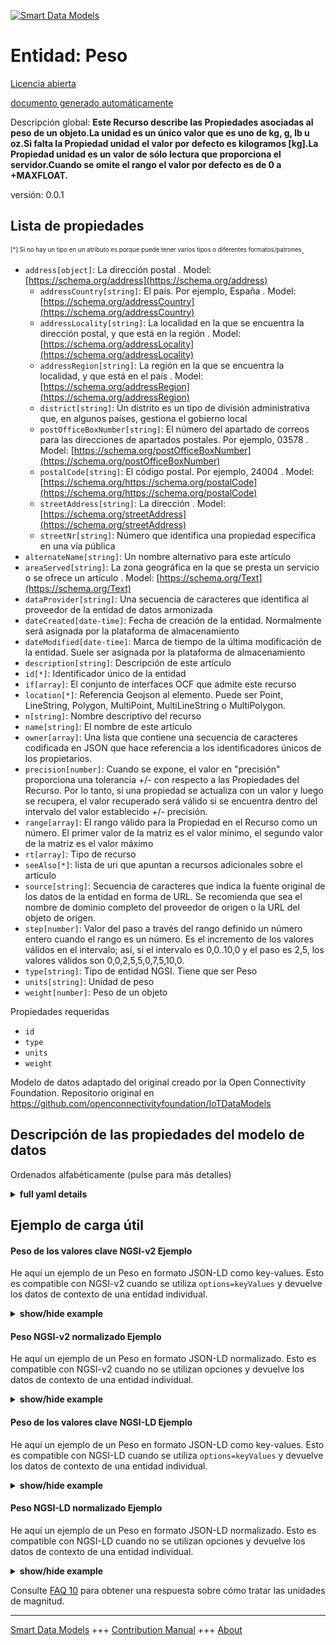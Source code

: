 <!-- 10-Header -->    
[![Smart Data Models](https://smartdatamodels.org/wp-content/uploads/2022/01/SmartDataModels_logo.png "Logo")](https://smartdatamodels.org)    
Entidad: Peso    
=============<!-- /10-Header -->    
<!-- 15-License -->    
[Licencia abierta](https://github.com/smart-data-models//dataModel.OCF/blob/master/Weight/LICENSE.md)    
[documento generado automáticamente](https://docs.google.com/presentation/d/e/2PACX-1vTs-Ng5dIAwkg91oTTUdt8ua7woBXhPnwavZ0FxgR8BsAI_Ek3C5q97Nd94HS8KhP-r_quD4H0fgyt3/pub?start=false&loop=false&delayms=3000#slide=id.gb715ace035_0_60)    
<!-- /15-License -->    
<!-- 20-Description -->    
Descripción global: **Este Recurso describe las Propiedades asociadas al peso de un objeto.La unidad es un único valor que es uno de kg, g, lb u oz.Si falta la Propiedad unidad el valor por defecto es kilogramos [kg].La Propiedad unidad es un valor de sólo lectura que proporciona el servidor.Cuando se omite el rango el valor por defecto es de 0 a +MAXFLOAT.**    
versión: 0.0.1    
<!-- /20-Description -->    
<!-- 30-PropertiesList -->    
## Lista de propiedades    
<sup><sub>[*] Si no hay un tipo en un atributo es porque puede tener varios tipos o diferentes formatos/patrones</sub></sup>.    
- `address[object]`: La dirección postal  . Model: [https://schema.org/address](https://schema.org/address)	- `addressCountry[string]`: El país. Por ejemplo, España  . Model: [https://schema.org/addressCountry](https://schema.org/addressCountry)    
	- `addressLocality[string]`: La localidad en la que se encuentra la dirección postal, y que está en la región  . Model: [https://schema.org/addressLocality](https://schema.org/addressLocality)    
	- `addressRegion[string]`: La región en la que se encuentra la localidad, y que está en el país  . Model: [https://schema.org/addressRegion](https://schema.org/addressRegion)    
	- `district[string]`: Un distrito es un tipo de división administrativa que, en algunos países, gestiona el gobierno local      
	- `postOfficeBoxNumber[string]`: El número del apartado de correos para las direcciones de apartados postales. Por ejemplo, 03578  . Model: [https://schema.org/postOfficeBoxNumber](https://schema.org/postOfficeBoxNumber)    
	- `postalCode[string]`: El código postal. Por ejemplo, 24004  . Model: [https://schema.org/https://schema.org/postalCode](https://schema.org/https://schema.org/postalCode)    
	- `streetAddress[string]`: La dirección  . Model: [https://schema.org/streetAddress](https://schema.org/streetAddress)    
	- `streetNr[string]`: Número que identifica una propiedad específica en una vía pública      
- `alternateName[string]`: Un nombre alternativo para este artículo  - `areaServed[string]`: La zona geográfica en la que se presta un servicio o se ofrece un artículo  . Model: [https://schema.org/Text](https://schema.org/Text)- `dataProvider[string]`: Una secuencia de caracteres que identifica al proveedor de la entidad de datos armonizada  - `dateCreated[date-time]`: Fecha de creación de la entidad. Normalmente será asignada por la plataforma de almacenamiento  - `dateModified[date-time]`: Marca de tiempo de la última modificación de la entidad. Suele ser asignada por la plataforma de almacenamiento  - `description[string]`: Descripción de este artículo  - `id[*]`: Identificador único de la entidad  - `if[array]`: El conjunto de interfaces OCF que admite este recurso  - `location[*]`: Referencia Geojson al elemento. Puede ser Point, LineString, Polygon, MultiPoint, MultiLineString o MultiPolygon.  - `n[string]`: Nombre descriptivo del recurso  - `name[string]`: El nombre de este artículo  - `owner[array]`: Una lista que contiene una secuencia de caracteres codificada en JSON que hace referencia a los identificadores únicos de los propietarios.  - `precision[number]`: Cuando se expone, el valor en "precisión" proporciona una tolerancia +/- con respecto a las Propiedades del Recurso. Por lo tanto, si una propiedad se actualiza con un valor y luego se recupera, el valor recuperado será válido si se encuentra dentro del intervalo del valor establecido +/- precisión.  - `range[array]`: El rango válido para la Propiedad en el Recurso como un número. El primer valor de la matriz es el valor mínimo, el segundo valor de la matriz es el valor máximo  - `rt[array]`: Tipo de recurso  - `seeAlso[*]`: lista de uri que apuntan a recursos adicionales sobre el artículo  - `source[string]`: Secuencia de caracteres que indica la fuente original de los datos de la entidad en forma de URL. Se recomienda que sea el nombre de dominio completo del proveedor de origen o la URL del objeto de origen.  - `step[number]`: Valor del paso a través del rango definido un número entero cuando el rango es un número.  Es el incremento de los valores válidos en el intervalo; así, si el intervalo es 0,0..10,0 y el paso es 2,5, los valores válidos son 0,0,2,5,5,0,7,5,10,0.  - `type[string]`: Tipo de entidad NGSI. Tiene que ser Peso  - `units[string]`: Unidad de peso  - `weight[number]`: Peso de un objeto  <!-- /30-PropertiesList -->    
<!-- 35-RequiredProperties -->    
Propiedades requeridas    
- `id`  - `type`  - `units`  - `weight`  <!-- /35-RequiredProperties -->    
<!-- 40-RequiredProperties -->    
Modelo de datos adaptado del original creado por la Open Connectivity Foundation. Repositorio original en https://github.com/openconnectivityfoundation/IoTDataModels    
<!-- /40-RequiredProperties -->    
<!-- 50-DataModelHeader -->    
## Descripción de las propiedades del modelo de datos    
Ordenados alfabéticamente (pulse para más detalles)    
<!-- /50-DataModelHeader -->    
<!-- 60-ModelYaml -->    
<details><summary><strong>full yaml details</strong></summary>      
```yaml    
Weight:      
  description: 'This Resource describes the Properties associated with weight of an object.The unit is a single value that is one of kg, g, lb or oz.If the unit Property is missing the default is kilograms [kg].The unit Property is a read-only value that is provided by the server.When range is omitted the default is 0 to +MAXFLOAT.'      
  properties:      
    address:      
      description: The mailing address      
      properties:      
        addressCountry:      
          description: 'The country. For example, Spain'      
          type: string      
          x-ngsi:      
            model: https://schema.org/addressCountry      
            type: Property      
        addressLocality:      
          description: 'The locality in which the street address is, and which is in the region'      
          type: string      
          x-ngsi:      
            model: https://schema.org/addressLocality      
            type: Property      
        addressRegion:      
          description: 'The region in which the locality is, and which is in the country'      
          type: string      
          x-ngsi:      
            model: https://schema.org/addressRegion      
            type: Property      
        district:      
          description: 'A district is a type of administrative division that, in some countries, is managed by the local government'      
          type: string      
          x-ngsi:      
            type: Property      
        postOfficeBoxNumber:      
          description: 'The post office box number for PO box addresses. For example, 03578'      
          type: string      
          x-ngsi:      
            model: https://schema.org/postOfficeBoxNumber      
            type: Property      
        postalCode:      
          description: 'The postal code. For example, 24004'      
          type: string      
          x-ngsi:      
            model: https://schema.org/https://schema.org/postalCode      
            type: Property      
        streetAddress:      
          description: The street address      
          type: string      
          x-ngsi:      
            model: https://schema.org/streetAddress      
            type: Property      
        streetNr:      
          description: Number identifying a specific property on a public street      
          type: string      
          x-ngsi:      
            type: Property      
      type: object      
      x-ngsi:      
        model: https://schema.org/address      
        type: Property      
    alternateName:      
      description: An alternative name for this item      
      type: string      
      x-ngsi:      
        type: Property      
    areaServed:      
      description: The geographic area where a service or offered item is provided      
      type: string      
      x-ngsi:      
        model: https://schema.org/Text      
        type: Property      
    dataProvider:      
      description: A sequence of characters identifying the provider of the harmonised data entity      
      type: string      
      x-ngsi:      
        type: Property      
    dateCreated:      
      description: Entity creation timestamp. This will usually be allocated by the storage platform      
      format: date-time      
      type: string      
      x-ngsi:      
        type: Property      
    dateModified:      
      description: Timestamp of the last modification of the entity. This will usually be allocated by the storage platform      
      format: date-time      
      type: string      
      x-ngsi:      
        type: Property      
    description:      
      description: A description of this item      
      type: string      
      x-ngsi:      
        type: Property      
    id:      
      anyOf:      
        - description: Identifier format of any NGSI entity      
          maxLength: 256      
          minLength: 1      
          pattern: ^[\w\-\.\{\}\$\+\*\[\]`|~^@!,:\\]+$      
          type: string      
          x-ngsi:      
            type: Property      
        - description: Identifier format of any NGSI entity      
          format: uri      
          type: string      
          x-ngsi:      
            type: Property      
      description: Unique identifier of the entity      
      x-ngsi:      
        type: Property      
    if:      
      description: The OCF Interface set supported by this Resource      
      items:      
        enum:      
          - oic.if.s      
          - oic.if.a      
          - oic.if.baseline      
        maxLength: 64      
        type: string      
      minItems: 1      
      readOnly: true      
      type: array      
      uniqueItems: true      
      x-ngsi:      
        type: Property      
    location:      
      description: 'Geojson reference to the item. It can be Point, LineString, Polygon, MultiPoint, MultiLineString or MultiPolygon'      
      oneOf:      
        - description: Geojson reference to the item. Point      
          properties:      
            bbox:      
              items:      
                type: number      
              minItems: 4      
              type: array      
            coordinates:      
              items:      
                type: number      
              minItems: 2      
              type: array      
            type:      
              enum:      
                - Point      
              type: string      
          required:      
            - type      
            - coordinates      
          title: GeoJSON Point      
          type: object      
          x-ngsi:      
            type: GeoProperty      
        - description: Geojson reference to the item. LineString      
          properties:      
            bbox:      
              items:      
                type: number      
              minItems: 4      
              type: array      
            coordinates:      
              items:      
                items:      
                  type: number      
                minItems: 2      
                type: array      
              minItems: 2      
              type: array      
            type:      
              enum:      
                - LineString      
              type: string      
          required:      
            - type      
            - coordinates      
          title: GeoJSON LineString      
          type: object      
          x-ngsi:      
            type: GeoProperty      
        - description: Geojson reference to the item. Polygon      
          properties:      
            bbox:      
              items:      
                type: number      
              minItems: 4      
              type: array      
            coordinates:      
              items:      
                items:      
                  items:      
                    type: number      
                  minItems: 2      
                  type: array      
                minItems: 4      
                type: array      
              type: array      
            type:      
              enum:      
                - Polygon      
              type: string      
          required:      
            - type      
            - coordinates      
          title: GeoJSON Polygon      
          type: object      
          x-ngsi:      
            type: GeoProperty      
        - description: Geojson reference to the item. MultiPoint      
          properties:      
            bbox:      
              items:      
                type: number      
              minItems: 4      
              type: array      
            coordinates:      
              items:      
                items:      
                  type: number      
                minItems: 2      
                type: array      
              type: array      
            type:      
              enum:      
                - MultiPoint      
              type: string      
          required:      
            - type      
            - coordinates      
          title: GeoJSON MultiPoint      
          type: object      
          x-ngsi:      
            type: GeoProperty      
        - description: Geojson reference to the item. MultiLineString      
          properties:      
            bbox:      
              items:      
                type: number      
              minItems: 4      
              type: array      
            coordinates:      
              items:      
                items:      
                  items:      
                    type: number      
                  minItems: 2      
                  type: array      
                minItems: 2      
                type: array      
              type: array      
            type:      
              enum:      
                - MultiLineString      
              type: string      
          required:      
            - type      
            - coordinates      
          title: GeoJSON MultiLineString      
          type: object      
          x-ngsi:      
            type: GeoProperty      
        - description: Geojson reference to the item. MultiLineString      
          properties:      
            bbox:      
              items:      
                type: number      
              minItems: 4      
              type: array      
            coordinates:      
              items:      
                items:      
                  items:      
                    items:      
                      type: number      
                    minItems: 2      
                    type: array      
                  minItems: 4      
                  type: array      
                type: array      
              type: array      
            type:      
              enum:      
                - MultiPolygon      
              type: string      
          required:      
            - type      
            - coordinates      
          title: GeoJSON MultiPolygon      
          type: object      
          x-ngsi:      
            type: GeoProperty      
      x-ngsi:      
        type: GeoProperty      
    n:      
      description: Friendly name of the Resource      
      maxLength: 64      
      readOnly: true      
      type: string      
      x-ngsi:      
        type: Property      
    name:      
      description: The name of this item      
      type: string      
      x-ngsi:      
        type: Property      
    owner:      
      description: A List containing a JSON encoded sequence of characters referencing the unique Ids of the owner(s)      
      items:      
        anyOf:      
          - description: Identifier format of any NGSI entity      
            maxLength: 256      
            minLength: 1      
            pattern: ^[\w\-\.\{\}\$\+\*\[\]`|~^@!,:\\]+$      
            type: string      
            x-ngsi:      
              type: Property      
          - description: Identifier format of any NGSI entity      
            format: uri      
            type: string      
            x-ngsi:      
              type: Property      
        description: Unique identifier of the entity      
        x-ngsi:      
          type: Property      
      type: array      
      x-ngsi:      
        type: Property      
    precision:      
      description: 'When exposed the value in ''precision'' provides a +/- tolerance against the Properties in the Resource. Thus if a Property is UPDATED to a value and that Property then RETRIEVED, the RETRIEVED value is valid if in the range of the set value +/- precision'      
      readOnly: true      
      type: number      
      x-ngsi:      
        type: Property      
    range:      
      description: 'The valid range for the Property in the Resource as a number. The first value in the array is the minimum value, the second value in the array is the maximum value'      
      items:      
        type: number      
      maxItems: 2      
      minItems: 2      
      readOnly: true      
      type: array      
      x-ngsi:      
        type: Property      
    rt:      
      description: Resource Type      
      items:      
        enum:      
          - oic.r.weight      
        maxLength: 64      
        type: string      
      minItems: 1      
      readOnly: true      
      type: array      
      uniqueItems: true      
      x-ngsi:      
        type: Property      
    seeAlso:      
      description: list of uri pointing to additional resources about the item      
      oneOf:      
        - items:      
            format: uri      
            type: string      
          minItems: 1      
          type: array      
        - format: uri      
          type: string      
      x-ngsi:      
        type: Property      
    source:      
      description: 'A sequence of characters giving the original source of the entity data as a URL. Recommended to be the fully qualified domain name of the source provider, or the URL to the source object'      
      type: string      
      x-ngsi:      
        type: Property      
    step:      
      description: 'Step value across the defined range an integer when the range is a number.  This is the increment for valid values across the range; so if range is 0.0..10.0 and step is 2.5 then valid values are 0.0,2.5,5.0,7.5,10.0'      
      readOnly: true      
      type: number      
      x-ngsi:      
        type: Property      
    type:      
      description: NGSI entity type. It has to be Weight      
      enum:      
        - Weight      
      type: string      
      x-ngsi:      
        type: Property      
    units:      
      default: kg      
      description: Weight unit      
      enum:      
        - kg      
        - g      
        - lb      
        - oz      
      readOnly: true      
      type: string      
      x-ngsi:      
        type: Property      
    weight:      
      description: Weight of an object      
      minimum: 0.0      
      type: number      
      x-ngsi:      
        type: Property      
  required:      
    - weight      
    - units      
    - id      
    - type      
  type: object      
  x-derived-from: https://raw.githubusercontent.com/openconnectivityfoundation/IoTDataModels/master/WeightResURI.swagger.json      
  x-disclaimer: 'Redistribution and use in source and binary forms, with or without modification, are permitted  provided that the license conditions are met. Copyleft (c) 2022 Contributors to Smart Data Models Program'      
  x-license-url: https://github.com/smart-data-models/dataModel.OCF/blob/master/Weight/LICENSE.md      
  x-model-schema: https://smart-data-models.github.io/dataModel.OCF/Weight/schema.json      
  x-model-tags: OCF      
  x-version: 0.0.1      
```    
</details>      
<!-- /60-ModelYaml -->    
<!-- 70-MiddleNotes -->    
<!-- /70-MiddleNotes -->    
<!-- 80-Examples -->    
## Ejemplo de carga útil    
#### Peso de los valores clave NGSI-v2 Ejemplo    
He aquí un ejemplo de un Peso en formato JSON-LD como key-values. Esto es compatible con NGSI-v2 cuando se utiliza `options=keyValues` y devuelve los datos de contexto de una entidad individual.    
<details><summary><strong>show/hide example</strong></summary>      
```json  
{  
  "id": "urn:ngsi-ld:Weight:id:PXJS:38939979",  
  "dateCreated": "1973-09-18T05:35:54Z",  
  "dateModified": "1970-09-12T11:25:12Z",  
  "source": "Street ask beat again health figure. Exactly president protect certainly situation avoid always.",  
  "name": "Compare top under. Policy significa",  
  "alternateName": "Place wonder whom seven. Thank future tonight notice firm",  
  "description": "Unit economy light might debate finally. Prove understand pass relate develop consumer perform. The instead smile behavior chance during produce.",  
  "dataProvider": "Crime window how defense. Beyond area central already usually as which. Successful night wife father rock economy media.",  
  "owner": [  
    "urn:ngsi-ld:Weight:items:CIDP:31330312",  
    "urn:ngsi-ld:Weight:items:KPDZ:31790939"  
  ],  
  "seeAlso": [  
    "urn:ngsi-ld:Weight:items:LOVM:09152413"  
  ],  
  "location": {  
    "type": "Point",  
    "coordinates": [  
      59.1616925,  
      4.378997  
    ]  
  },  
  "address": {  
    "streetAddress": "Before box would figure.",  
    "addressLocality": "Voice majority case it. These term field race million leader add. Return computer tell catch ready. Nearly recognize set affect.",  
    "addressRegion": "Event ok fish nearly run. Value deep their feel deep only. Word member camera language character.",  
    "addressCountry": "Enough minute every",  
    "postalCode": "Follow market light interest. Gas animal seem rest senior however gr",  
    "postOfficeBoxNumber": "Practice end yet stay she maybe. Land shake indeed different public issue.",  
    "streetNr": "Forward on dark movie both current fund unt",  
    "district": "East project would likely. Computer indeed truth American write even. Capital year military part."  
  },  
  "areaServed": "Development age computer happen let wall. Raise upon party. Democrat serious month env",  
  "rt": [  
    "oic.r.weight"  
  ],  
  "weight": 473.7,  
  "units": "lb",  
  "range": [  
    361.9,  
    412.9  
  ],  
  "step": 66.1,  
  "precision": 10.6,  
  "n": "Be I than enough opportunity at. Turn ge",  
  "if": [  
    "oic.if.s"  
  ],  
  "type": "Weight"  
}  
```  
</details>    
#### Peso NGSI-v2 normalizado Ejemplo    
He aquí un ejemplo de un Peso en formato JSON-LD normalizado. Esto es compatible con NGSI-v2 cuando no se utilizan opciones y devuelve los datos de contexto de una entidad individual.    
<details><summary><strong>show/hide example</strong></summary>      
```json  
{  
  "id": "urn:ngsi-ld:Weight:id:PXJS:38939979",  
  "dateCreated": {  
    "type": "DateTime",  
    "value": "1973-09-18T05:35:54Z"  
  },  
  "dateModified": {  
    "type": "DateTime",  
    "value": "1970-09-12T11:25:12Z"  
  },  
  "source": {  
    "type": "Text",  
    "value": "Street ask beat again health figure. Exactly president protect certainly situation avoid always."  
  },  
  "name": {  
    "type": "Text",  
    "value": "Compare top under. Policy significa"  
  },  
  "alternateName": {  
    "type": "Text",  
    "value": "Place wonder whom seven. Thank future tonight notice firm"  
  },  
  "description": {  
    "type": "Text",  
    "value": "Unit economy light might debate finally. Prove understand pass relate develop consumer perform. The instead smile behavior chance during produce."  
  },  
  "dataProvider": {  
    "type": "Text",  
    "value": "Crime window how defense. Beyond area central already usually as which. Successful night wife father rock economy media."  
  },  
  "owner": {  
    "type": "StructuredValue",  
    "value": [  
      "urn:ngsi-ld:Weight:items:CIDP:31330312",  
      "urn:ngsi-ld:Weight:items:KPDZ:31790939"  
    ]  
  },  
  "seeAlso": {  
    "type": "StructuredValue",  
    "value": [  
      "urn:ngsi-ld:Weight:items:LOVM:09152413"  
    ]  
  },  
  "location": {  
    "type": "geo:json",  
    "value": {  
      "type": "Point",  
      "coordinates": [  
        59.1616925,  
        4.378997  
      ]  
    }  
  },  
  "address": {  
    "type": "StructuredValue",  
    "value": {  
      "streetAddress": "Before box would figure.",  
      "addressLocality": "Voice majority case it. These term field race million leader add. Return computer tell catch ready. Nearly recognize set affect.",  
      "addressRegion": "Event ok fish nearly run. Value deep their feel deep only. Word member camera language character.",  
      "addressCountry": "Enough minute every",  
      "postalCode": "Follow market light interest. Gas animal seem rest senior however gr",  
      "postOfficeBoxNumber": "Practice end yet stay she maybe. Land shake indeed different public issue.",  
      "streetNr": "Forward on dark movie both current fund unt",  
      "district": "East project would likely. Computer indeed truth American write even. Capital year military part."  
    }  
  },  
  "areaServed": {  
    "type": "Text",  
    "value": "Development age computer happen let wall. Raise upon party. Democrat serious month env"  
  },  
  "rt": {  
    "type": "StructuredValue",  
    "value": [  
      "oic.r.weight"  
    ]  
  },  
  "weight": {  
    "type": "Number",  
    "value": 473.7  
  },  
  "units": {  
    "type": "Text",  
    "value": "lb"  
  },  
  "range": {  
    "type": "StructuredValue",  
    "value": [  
      361.9,  
      412.9  
    ]  
  },  
  "step": {  
    "type": "Number",  
    "value": 66.1  
  },  
  "precision": {  
    "type": "Number",  
    "value": 10.6  
  },  
  "n": {  
    "type": "Text",  
    "value": "Be I than enough opportunity at. Turn ge"  
  },  
  "if": {  
    "type": "StructuredValue",  
    "value": [  
      "oic.if.s"  
    ]  
  },  
  "type": "Weight"  
}  
```  
</details>    
#### Peso de los valores clave NGSI-LD Ejemplo    
He aquí un ejemplo de un Peso en formato JSON-LD como key-values. Esto es compatible con NGSI-LD cuando se utiliza `options=keyValues` y devuelve los datos de contexto de una entidad individual.    
<details><summary><strong>show/hide example</strong></summary>      
```json  
{  
  "id": "urn:ngsi-ld:Weight:id:PXJS:38939979",  
  "dateCreated": "1973-09-18T05:35:54Z",  
  "dateModified": "1970-09-12T11:25:12Z",  
  "source": "Street ask beat again health figure. Exactly president protect certainly situation avoid always.",  
  "name": "Compare top under. Policy significa",  
  "alternateName": "Place wonder whom seven. Thank future tonight notice firm",  
  "description": "Unit economy light might debate finally. Prove understand pass relate develop consumer perform. The instead smile behavior chance during produce.",  
  "dataProvider": "Crime window how defense. Beyond area central already usually as which. Successful night wife father rock economy media.",  
  "owner": [  
    "urn:ngsi-ld:Weight:items:CIDP:31330312",  
    "urn:ngsi-ld:Weight:items:KPDZ:31790939"  
  ],  
  "seeAlso": [  
    "urn:ngsi-ld:Weight:items:LOVM:09152413"  
  ],  
  "location": {  
    "type": "Point",  
    "coordinates": [  
      59.1616925,  
      4.378997  
    ]  
  },  
  "address": {  
    "streetAddress": "Before box would figure.",  
    "addressLocality": "Voice majority case it. These term field race million leader add. Return computer tell catch ready. Nearly recognize set affect.",  
    "addressRegion": "Event ok fish nearly run. Value deep their feel deep only. Word member camera language character.",  
    "addressCountry": "Enough minute every",  
    "postalCode": "Follow market light interest. Gas animal seem rest senior however gr",  
    "postOfficeBoxNumber": "Practice end yet stay she maybe. Land shake indeed different public issue.",  
    "streetNr": "Forward on dark movie both current fund unt",  
    "district": "East project would likely. Computer indeed truth American write even. Capital year military part."  
  },  
  "areaServed": "Development age computer happen let wall. Raise upon party. Democrat serious month env",  
  "rt": [  
    "oic.r.weight"  
  ],  
  "weight": 473.7,  
  "units": "lb",  
  "range": [  
    361.9,  
    412.9  
  ],  
  "step": 66.1,  
  "precision": 10.6,  
  "n": "Be I than enough opportunity at. Turn ge",  
  "if": [  
    "oic.if.s"  
  ],  
  "type": "Weight",  
  "@context": [  
    "https://smartdatamodels.org/context.jsonld"  
  ]  
}  
```  
</details>    
#### Peso NGSI-LD normalizado Ejemplo    
He aquí un ejemplo de un Peso en formato JSON-LD normalizado. Esto es compatible con NGSI-LD cuando no se utilizan opciones y devuelve los datos de contexto de una entidad individual.    
<details><summary><strong>show/hide example</strong></summary>      
```json  
{  
    "id": "urn:ngsi-ld:Weight:id:PXJS:38939979",  
    "dateCreated": {  
        "type": "Property",  
        "value": {  
            "@type": "DateTime",  
            "@value": "1973-09-18T05:35:54Z"  
        }  
    },  
    "dateModified": {  
        "type": "Property",  
        "value": {  
            "@type": "DateTime",  
            "@value": "1970-09-12T11:25:12Z"  
        }  
    },  
    "source": {  
        "type": "Property",  
        "value": "Street ask beat again health figure. Exactly president protect certainly situation avoid always."  
    },  
    "name": {  
        "type": "Property",  
        "value": "Compare top under. Policy significa"  
    },  
    "alternateName": {  
        "type": "Property",  
        "value": "Place wonder whom seven. Thank future tonight notice firm"  
    },  
    "description": {  
        "type": "Property",  
        "value": "Unit economy light might debate finally. Prove understand pass relate develop consumer perform. The instead smile behavior chance during produce."  
    },  
    "dataProvider": {  
        "type": "Property",  
        "value": "Crime window how defense. Beyond area central already usually as which. Successful night wife father rock economy media."  
    },  
    "owner": {  
        "type": "Property",  
        "value": [  
            "urn:ngsi-ld:Weight:items:CIDP:31330312",  
            "urn:ngsi-ld:Weight:items:KPDZ:31790939"  
        ]  
    },  
    "seeAlso": {  
        "type": "Property",  
        "value": [  
            "urn:ngsi-ld:Weight:items:LOVM:09152413"  
        ]  
    },  
    "location": {  
        "type": "GeoProperty",  
        "value": {  
            "type": "Point",  
            "coordinates": [  
                59.1616925,  
                4.378997  
            ]  
        }  
    },  
    "address": {  
        "type": "Property",  
        "value": {  
            "streetAddress": "Before box would figure.",  
            "addressLocality": "Voice majority case it. These term field race million leader add. Return computer tell catch ready. Nearly recognize set affect.",  
            "addressRegion": "Event ok fish nearly run. Value deep their feel deep only. Word member camera language character.",  
            "addressCountry": "Enough minute every",  
            "postalCode": "Follow market light interest. Gas animal seem rest senior however gr",  
            "postOfficeBoxNumber": "Practice end yet stay she maybe. Land shake indeed different public issue.",  
            "streetNr": "Forward on dark movie both current fund unt",  
            "district": "East project would likely. Computer indeed truth American write even. Capital year military part."  
        }  
    },  
    "areaServed": {  
        "type": "Property",  
        "value": "Development age computer happen let wall. Raise upon party. Democrat serious month env"  
    },  
    "rt": {  
        "type": "Property",  
        "value": [  
            "oic.r.weight"  
        ]  
    },  
    "weight": {  
        "type": "Property",  
        "value": 473.7  
    },  
    "units": {  
        "type": "Property",  
        "value": "lb"  
    },  
    "range": {  
        "type": "Property",  
        "value": [  
            361.9,  
            412.9  
        ]  
    },  
    "step": {  
        "type": "Property",  
        "value": 66.1  
    },  
    "precision": {  
        "type": "Property",  
        "value": 10.6  
    },  
    "n": {  
        "type": "Property",  
        "value": "Be I than enough opportunity at. Turn ge"  
    },  
    "if": {  
        "type": "Property",  
        "value": [  
            "oic.if.s"  
        ]  
    },  
    "type": "Weight",  
    "@context": [  
        "https://smartdatamodels.org/context.jsonld"  
    ]  
}  
```  
</details><!-- /80-Examples -->    
<!-- 90-FooterNotes -->    
<!-- /90-FooterNotes -->    
<!-- 95-Units -->    
Consulte [FAQ 10](https://smartdatamodels.org/index.php/faqs/) para obtener una respuesta sobre cómo tratar las unidades de magnitud.    
<!-- /95-Units -->    
<!-- 97-LastFooter -->    
---    
[Smart Data Models](https://smartdatamodels.org) +++ [Contribution Manual](https://bit.ly/contribution_manual) +++ [About](https://bit.ly/Introduction_SDM)<!-- /97-LastFooter -->    
